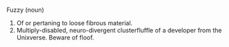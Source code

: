 Fuzzy (noun)
1. Of or pertaning to loose fibrous material.
2. Multiply-disabled, neuro-divergent clusterfluffle of a developer from the Unixverse. Beware of floof.
